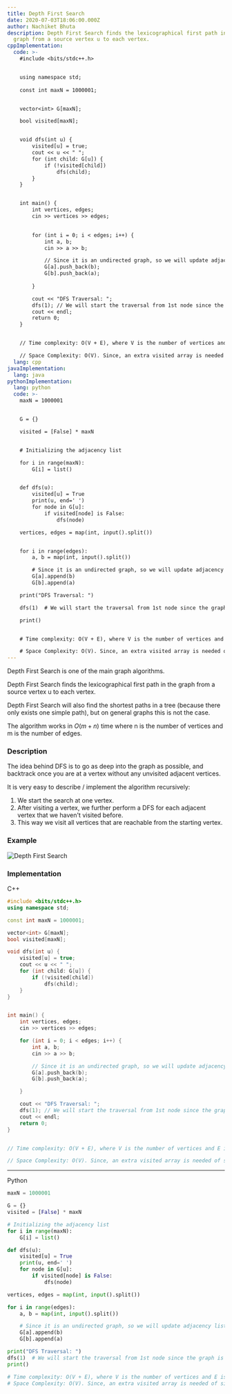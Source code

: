 ```yaml
---
title: Depth First Search
date: 2020-07-03T18:06:00.000Z
author: Nachiket Bhuta
description: Depth First Search finds the lexicographical first path in the
  graph from a source vertex u to each vertex.
cppImplementation:
  code: >-
    #include <bits/stdc++.h>


    using namespace std;
    	
    const int maxN = 1000001;


    vector<int> G[maxN];

    bool visited[maxN];


    void dfs(int u) {
    	visited[u] = true;
    	cout << u << " ";
    	for (int child: G[u]) {
    		if (!visited[child])
    			dfs(child);
    	}
    }


    int main() {
    	int vertices, edges;
    	cin >> vertices >> edges;

    	
    	for (int i = 0; i < edges; i++) {
    		int a, b;
    		cin >> a >> b;

    		// Since it is an undirected graph, so we will update adjacency list of both nodes
    		G[a].push_back(b);
    		G[b].push_back(a);
    			
    	}

    	cout << "DFS Traversal: ";
    	dfs(1); // We will start the traversal from 1st node since the graph is 1-based
    	cout << endl;
    	return 0;
    }


    // Time complexity: O(V + E), where V is the number of vertices and E is the number of edges in the graph.

    // Space Complexity: O(V). Since, an extra visited array is needed of size V.
  lang: cpp
javaImplementation:
  lang: java
pythonImplementation:
  lang: python
  code: >-
    maxN = 1000001


    G = {}

    visited = [False] * maxN


    # Initializing the adjacency list

    for i in range(maxN):
    	G[i] = list()


    def dfs(u):
    	visited[u] = True
    	print(u, end=' ')
    	for node in G[u]:
    		if visited[node] is False:
    			dfs(node)

    vertices, edges = map(int, input().split())


    for i in range(edges):
    	a, b = map(int, input().split())

    	# Since it is an undirected graph, so we will update adjacency list of both nodes
    	G[a].append(b)
    	G[b].append(a)

    print("DFS Traversal: ")

    dfs(1)  # We will start the traversal from 1st node since the graph is 1-based

    print()


    # Time complexity: O(V + E), where V is the number of vertices and E is the number of edges in the graph.

    # Space Complexity: O(V). Since, an extra visited array is needed of size V.
---
```

Depth First Search is one of the main graph algorithms.

Depth First Search finds the lexicographical first path in the graph from a source vertex u to each vertex. 

Depth First Search will also find the shortest paths in a tree (because there only exists one simple path), but on general graphs this is not the case.

The algorithm works in $O(m+n)$ time where n is the number of vertices and m is the number of edges.

### Description

The idea behind DFS is to go as deep into the graph as possible, and backtrack once you are at a vertex without any unvisited adjacent vertices.

It is very easy to describe / implement the algorithm recursively: 

1. We start the search at one vertex. 
2. After visiting a vertex, we further perform a DFS for each adjacent vertex that we haven't visited before. 
3. This way we visit all vertices that are reachable from the starting vertex.

### Example

![Depth First Search](9fa1119.jpg "Depth First Search")

### Implementation
C++
```cpp
#include <bits/stdc++.h>
using namespace std;

const int maxN = 1000001;

vector<int> G[maxN];
bool visited[maxN];

void dfs(int u) {
    visited[u] = true;
    cout << u << " ";
    for (int child: G[u]) {
        if (!visited[child])
            dfs(child);
    }
}


int main() {
    int vertices, edges;
    cin >> vertices >> edges;

    for (int i = 0; i < edges; i++) {
        int a, b;
        cin >> a >> b;

        // Since it is an undirected graph, so we will update adjacency list of both nodes
        G[a].push_back(b);
        G[b].push_back(a);

    }

    cout << "DFS Traversal: ";
    dfs(1); // We will start the traversal from 1st node since the graph is 1-based
    cout << endl;
    return 0;
}


// Time complexity: O(V + E), where V is the number of vertices and E is the number of edges in the graph.

// Space Complexity: O(V). Since, an extra visited array is needed of size V.
```
---
Python
```python
maxN = 1000001

G = {}
visited = [False] * maxN

# Initializing the adjacency list
for i in range(maxN):
    G[i] = list()

def dfs(u):
    visited[u] = True
    print(u, end=' ')
    for node in G[u]:
        if visited[node] is False:
            dfs(node)

vertices, edges = map(int, input().split())

for i in range(edges):
    a, b = map(int, input().split())

    # Since it is an undirected graph, so we will update adjacency list of both nodes
    G[a].append(b)
    G[b].append(a)

print("DFS Traversal: ")
dfs(1)  # We will start the traversal from 1st node since the graph is 1-based
print()

# Time complexity: O(V + E), where V is the number of vertices and E is the number of edges in the graph.
# Space Complexity: O(V). Since, an extra visited array is needed of size V.
```